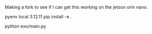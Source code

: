 
Making a fork to see if I can get this working on the jetson orin nano.

pyenv local 3.12.11
pip install -e .

python exo/main.py